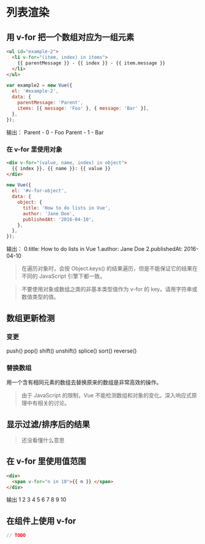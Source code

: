 # 列表渲染

## 用 v-for 把一个数组对应为一组元素

```html
<ul id="example-2">
  <li v-for="(item, index) in items">
    {{ parentMessage }} - {{ index }} - {{ item.message }}
  </li>
</ul>
```

```js
var example2 = new Vue({
  el: '#example-2',
  data: {
    parentMessage: 'Parent',
    items: [{ message: 'Foo' }, { message: 'Bar' }],
  },
});
```

输出：
Parent - 0 - Foo
Parent - 1 - Bar

### 在 v-for 里使用对象

```html
<div v-for="(value, name, index) in object">
  {{ index }}. {{ name }}: {{ value }}
</div>
```

```js
new Vue({
  el: '#v-for-object',
  data: {
    object: {
      title: 'How to do lists in Vue',
      author: 'Jane Doe',
      publishedAt: '2016-04-10',
    },
  },
});
```

输出：
0.title: How to do lists in Vue
1.author: Jane Doe
2.publishedAt: 2016-04-10

> 在遍历对象时，会按 Object.keys() 的结果遍历，但是不能保证它的结果在不同的 JavaScript 引擎下都一致。

> 不要使用对象或数组之类的非基本类型值作为 v-for 的 key。请用字符串或数值类型的值。

## 数组更新检测

### 变更

push()
pop()
shift()
unshift()
splice()
sort()
reverse()

### 替换数组

用一个含有相同元素的数组去替换原来的数组是非常高效的操作。

> 由于 JavaScript 的限制，Vue 不能检测数组和对象的变化。深入响应式原理中有相关的讨论。

## 显示过滤/排序后的结果

> 还没看懂什么意思

## 在 v-for 里使用值范围

```html
<div>
  <span v-for="n in 10">{{ n }} </span>
</div>
```

输出 1 2 3 4 5 6 7 8 9 10

## 在组件上使用 v-for

```js
// TODO
```
